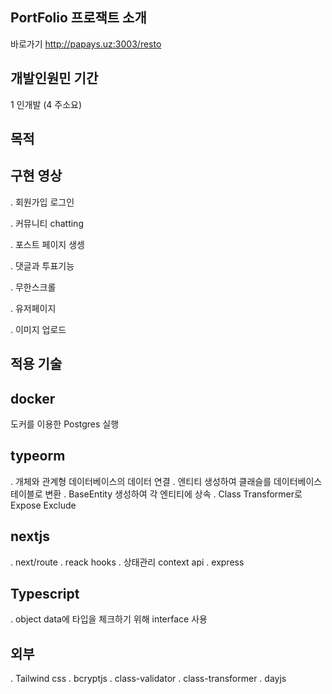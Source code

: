  PortFolio 프로잭트 소개
 ---------------

바로가기 http://papays.uz:3003/resto


개발인원민 기간
---------------

1 인개발 (4 주소요)


목적
------

구현 영상
---------------

. 회원가입 로그인

. 커뮤니티 chatting

. 포스트 페이지 생셍

. 댓글과 투표기능

. 무한스크롤

. 유저페이지

. 이미지 업로드



적용 기술
---------------


docker
------
도커를 이용한 Postgres  실행


typeorm
---------------

. 개체와 관계형 데이터베이스의 데이터 연결
. 엔티티 생성하여 클래슬를 데이터베이스 테이블로 변환
. BaseEntity 생성하여 각 엔티티에 상속
. Class Transformer로 Expose Exclude


nextjs
---------------

. next/route
. reack hooks
. 상태관리 context api
. express



Typescript
---------------

. object data에 타입을 체크하기 위해 interface 사용


외부
---------------

. Tailwind css
. bcryptjs
. class-validator
. class-transformer
. dayjs
























